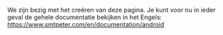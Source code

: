 We zijn bezig met het creëren van deze pagina. Je kunt voor nu in ieder geval de gehele documentatie bekijken in het Engels: https://www.smtpeter.com/en/documentation/android
